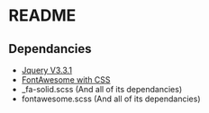 # README
## Dependancies
- [Jquery V3.3.1](https://jquery.com/)
- [FontAwesome with CSS](https://fontawesome.com/get-started/web-fonts-with-css)
 - \_fa-solid.scss (And all of its dependancies)
 - fontawesome.scss (And all of its dependancies)

